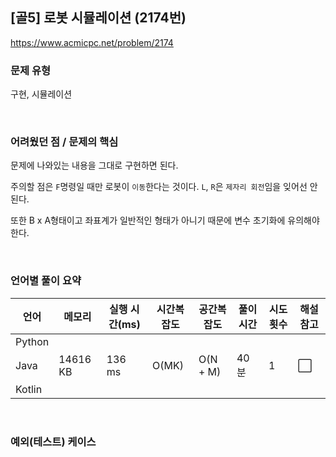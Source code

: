 ## [골5] 로봇 시뮬레이션 (2174번)

https://www.acmicpc.net/problem/2174

### 문제 유형

구현, 시뮬레이션

<br>

### 어려웠던 점 / 문제의 핵심

문제에 나와있는 내용을 그대로 구현하면 된다.

주의할 점은 `F`명령일 때만 로봇이 `이동`한다는 것이다. `L`, `R`은 `제자리 회전`임을 잊어선 안 된다.

또한 B x A형태이고 좌표계가 일반적인 형태가 아니기 때문에 변수 초기화에 유의해야 한다.

<br>

### 언어별 풀이 요약

| 언어   | 메모리   | 실행 시간(ms) | 시간복잡도 | 공간복잡도 | 풀이 시간 | 시도 횟수 | 해설 참고            |
| ------ | -------- | ------------- | ---------- | ---------- | --------- | --------- | -------------------- |
| Python |          |               |            |            |           |           |                      |
| Java   | 14616 KB | 136 ms        | O(MK)      | O(N + M)   | 40분      | 1         | :white_large_square: |
| Kotlin |          |               |            |            |           |           |                      |

<br>

### 예외(테스트) 케이스

```
```

